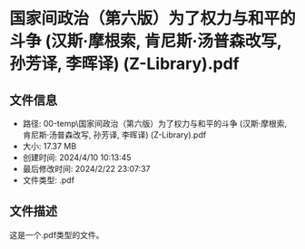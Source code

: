 ﻿# 国家间政治（第六版）为了权力与和平的斗争 (汉斯·摩根索, 肯尼斯·汤普森改写, 孙芳译, 李晖译) (Z-Library).pdf

## 文件信息
- 路径: 00-temp\国家间政治（第六版）为了权力与和平的斗争 (汉斯·摩根索, 肯尼斯·汤普森改写, 孙芳译, 李晖译) (Z-Library).pdf
- 大小: 17.37 MB
- 创建时间: 2024/4/10 10:13:45
- 最后修改时间: 2024/2/22 23:07:37
- 文件类型: .pdf

## 文件描述
这是一个.pdf类型的文件。

